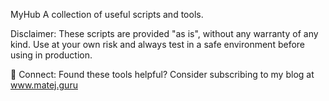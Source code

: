 MyHub
A collection of useful scripts and tools.

Disclaimer: These scripts are provided "as is", without any warranty of any kind. Use at your own risk and always test in a safe environment before using in production.

🔗 Connect:
Found these tools helpful? Consider subscribing to my blog at www.matej.guru
